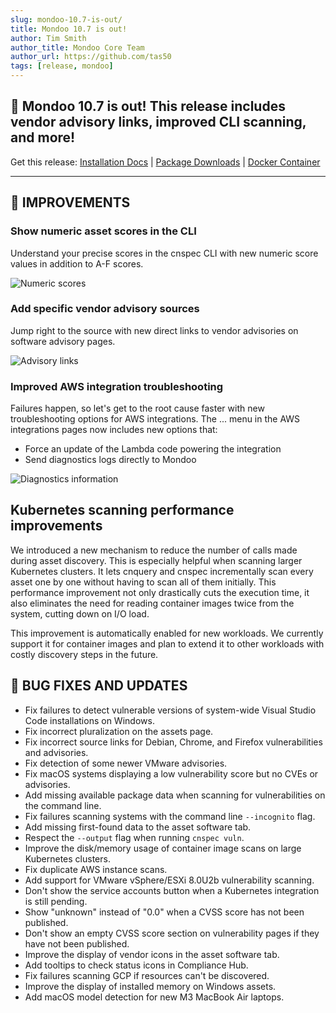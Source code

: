 ```yaml
---
slug: mondoo-10.7-is-out/
title: Mondoo 10.7 is out!
author: Tim Smith
author_title: Mondoo Core Team
author_url: https://github.com/tas50
tags: [release, mondoo]
---
```


## 🥳 Mondoo 10.7 is out! This release includes vendor advisory links, improved CLI scanning, and more!

Get this release: [Installation Docs](https://mondoo.com/docs/cnspec/) | [Package Downloads](https://releases.mondoo.com/cnspec/) | [Docker Container](https://hub.docker.com/r/mondoo/cnspec)

---

## 🧹 IMPROVEMENTS

### Show numeric asset scores in the CLI

Understand your precise scores in the cnspec CLI with new numeric score values in addition to A-F scores.

![Numeric scores](/img/releases/2024-03-12-mondoo-10.7-is-out/numeric.png)

### Add specific vendor advisory sources

Jump right to the source with new direct links to vendor advisories on software advisory pages.

![Advisory links](/img/releases/2024-03-12-mondoo-10.7-is-out/vendor_links.png)

### Improved AWS integration troubleshooting

Failures happen, so let's get to the root cause faster with new troubleshooting options for AWS integrations. The ... menu in the AWS integrations pages now includes new options that:
- Force an update of the Lambda code powering the integration
- Send diagnostics logs directly to Mondoo

![Diagnostics information](/img/releases/2024-03-12-mondoo-10.7-is-out/aws_diagnostics.png)

## Kubernetes scanning performance improvements

We introduced a new mechanism to reduce the number of calls made during asset discovery. This is especially helpful when scanning larger Kubernetes clusters. It lets cnquery and cnspec incrementally scan every asset one by one without having to scan all of them initially. This performance improvement not only drastically cuts the execution time, it also eliminates the need for reading container images twice from the system, cutting down on I/O load.

This improvement is automatically enabled for new workloads. We currently support it for container images and plan to extend it to other workloads with costly discovery steps in the future.

## 🐛 BUG FIXES AND UPDATES

- Fix failures to detect vulnerable versions of system-wide Visual Studio Code installations on Windows.
- Fix incorrect pluralization on the assets page.
- Fix incorrect source links for Debian, Chrome, and Firefox vulnerabilities and advisories.
- Fix detection of some newer VMware advisories.
- Fix macOS systems displaying a low vulnerability score but no CVEs or advisories.
- Add missing available package data when scanning for vulnerabilities on the command line.
- Fix failures scanning systems with the command line `--incognito` flag.
- Add missing first-found data to the asset software tab.
- Respect the `--output` flag when running `cnspec vuln`.
- Improve the disk/memory usage of container image scans on large Kubernetes clusters.
- Fix duplicate AWS instance scans.
- Add support for VMware vSphere/ESXi 8.0U2b vulnerability scanning.
- Don't show the service accounts button when a Kubernetes integration is still pending.
- Show "unknown" instead of "0.0" when a CVSS score has not been published.
- Don't show an empty CVSS score section on vulnerability pages if they have not been published.
- Improve the display of vendor icons in the asset software tab.
- Add tooltips to check status icons in Compliance Hub.
- Fix failures scanning GCP if resources can't be discovered.
- Improve the display of installed memory on Windows assets.
- Add macOS model detection for new M3 MacBook Air laptops.
